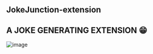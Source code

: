 ## JokeJunction-extension
## A JOKE GENERATING EXTENSION 😁
![image](https://github.com/hassaanistic/JokeJunction-extension/assets/97599430/225fd962-0378-4ffc-9e1f-30a87f138104)
